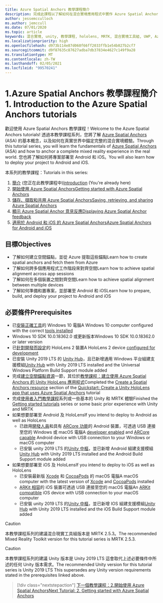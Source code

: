 ```yaml
---
title: Azure Spatial Anchors 教學課程簡介
description: 完成此課程以了解如何在混合實境應用程式中實作 Azure Spatial Anchors。
author: jessemcculloch
ms.author: jemccull
ms.date: 07/01/2020
ms.topic: article
keywords: 混合實境, unity, 教學課程, hololens, MRTK, 混合實境工具組, UWP, Azure 空間錨點, ios, android, Windows 10, ARCore, macOS, Android 建置支援, ARKit
ms.localizationpriority: high
ms.openlocfilehash: d973b114e87d060f66ff2033ffb1e54b027b2cf7
ms.sourcegitcommit: d9f87635c87627adba7db37834e4627c149f9a28
ms.translationtype: MT
ms.contentlocale: zh-TW
ms.lasthandoff: 02/05/2021
ms.locfileid: "99570241"
---
```

# <a name="1-introduction-to-the-azure-spatial-anchors-tutorials"></a><span data-ttu-id="1674e-104">1.Azure Spatial Anchors 教學課程簡介</span><span class="sxs-lookup"><span data-stu-id="1674e-104">1. Introduction to the Azure Spatial Anchors tutorials</span></span>

<span data-ttu-id="1674e-105">歡迎使用 Azure Spatial Anchors 教學課程！</span><span class="sxs-lookup"><span data-stu-id="1674e-105">Welcome to the Azure Spatial Anchors tutorials!</span></span> <span data-ttu-id="1674e-106">透過本教學課程系列，您將了解 <a href="https://azure.microsoft.com/services/spatial-anchors" target="_blank">Azure Spatial Anchors</a> (ASA) 的基本概念，以及如何在真實世界中錨定完整的混合實境體驗。</span><span class="sxs-lookup"><span data-stu-id="1674e-106">Through this tutorial series, you will learn the fundamentals of <a href="https://azure.microsoft.com/services/spatial-anchors" target="_blank">Azure Spatial Anchors</a> (ASA) and how to anchor a complete mixed reality experience in the real world.</span></span> <span data-ttu-id="1674e-107">您也將了解如何將專案部署至 Android 和 iOS。</span><span class="sxs-lookup"><span data-stu-id="1674e-107">You will also learn how to deploy your project to Android and iOS.</span></span>

<span data-ttu-id="1674e-108">本系列的教學課程：</span><span class="sxs-lookup"><span data-stu-id="1674e-108">Tutorials in this series:</span></span>

1. <span data-ttu-id="1674e-109">[簡介](mr-learning-asa-01.md) (您正在此教學課程中)</span><span class="sxs-lookup"><span data-stu-id="1674e-109">[Introduction](mr-learning-asa-01.md) (You're already here)</span></span>
2. [<span data-ttu-id="1674e-110">開始使用 Azure Spatial Anchors</span><span class="sxs-lookup"><span data-stu-id="1674e-110">Getting started with Azure Spatial Anchors</span></span>](mr-learning-asa-02.md)
3. [<span data-ttu-id="1674e-111">儲存、擷取和共用 Azure Spatial Anchors</span><span class="sxs-lookup"><span data-stu-id="1674e-111">Saving, retrieving, and sharing Azure Spatial Anchors</span></span>](mr-learning-asa-03.md)
4. [<span data-ttu-id="1674e-112">顯示 Azure Spatial Anchor 意見反應</span><span class="sxs-lookup"><span data-stu-id="1674e-112">Displaying Azure Spatial Anchor feedback</span></span>](mr-learning-asa-04.md)
5. [<span data-ttu-id="1674e-113">適用於 Android 和 iOS 的 Azure Spatial Anchors</span><span class="sxs-lookup"><span data-stu-id="1674e-113">Azure Spatial Anchors for Android and iOS</span></span>](mr-learning-asa-05.md)

## <a name="objectives"></a><span data-ttu-id="1674e-114">目標</span><span class="sxs-lookup"><span data-stu-id="1674e-114">Objectives</span></span>

* <span data-ttu-id="1674e-115">了解如何建立空間錨點，並從 Azure 提取這些錨點</span><span class="sxs-lookup"><span data-stu-id="1674e-115">Learn how to create spatial anchors and fetch them from Azure</span></span>
* <span data-ttu-id="1674e-116">了解如何跨多個應用程式工作階段來對齊空間</span><span class="sxs-lookup"><span data-stu-id="1674e-116">Learn how to achieve spatial alignment across app sessions</span></span>
* <span data-ttu-id="1674e-117">了解如何在多個裝置之間對齊空間</span><span class="sxs-lookup"><span data-stu-id="1674e-117">Learn how to achieve spatial alignment between multiple devices</span></span>
* <span data-ttu-id="1674e-118">了解如何準備和置專案，並部署至 Android 和 iOS</span><span class="sxs-lookup"><span data-stu-id="1674e-118">Learn how to prepare, build, and deploy your project to Android and iOS</span></span>

## <a name="prerequisites"></a><span data-ttu-id="1674e-119">必要條件</span><span class="sxs-lookup"><span data-stu-id="1674e-119">Prerequisites</span></span>

* <span data-ttu-id="1674e-120">已[安裝正確工具](../../install-the-tools.md)的 Windows 10 電腦</span><span class="sxs-lookup"><span data-stu-id="1674e-120">A Windows 10 computer configured with the correct [tools installed](../../install-the-tools.md)</span></span>
* <span data-ttu-id="1674e-121">Windows 10 SDK 10.0.18362.0 或更新版本</span><span class="sxs-lookup"><span data-stu-id="1674e-121">Windows 10 SDK 10.0.18362.0 or later version</span></span>
* <span data-ttu-id="1674e-122">已[針對開發而設定](../../platform-capabilities-and-apis/using-visual-studio.md#enabling-developer-mode)的 HoloLens 2 裝置</span><span class="sxs-lookup"><span data-stu-id="1674e-122">A HoloLens 2 device [configured for development](../../platform-capabilities-and-apis/using-visual-studio.md#enabling-developer-mode)</span></span>
* <span data-ttu-id="1674e-123">已安裝 Unity 2019 LTS 的 <a href="https://docs.unity3d.com/Manual/GettingStartedInstallingHub.html" target="_blank">Unity Hub</a>，且已新增通用 Windows 平台組建支援模組</span><span class="sxs-lookup"><span data-stu-id="1674e-123"><a href="https://docs.unity3d.com/Manual/GettingStartedInstallingHub.html" target="_blank">Unity Hub</a> with Unity 2019 LTS installed and the Universal Windows Platform Build Support module added</span></span>
* <span data-ttu-id="1674e-124">完成[建立空間錨點資源](https://docs.microsoft.com/azure/spatial-anchors/quickstarts/get-started-unity-hololens#create-a-spatial-anchors-resource)一節，其位於[教學課程：建立使用 Azure Spatial Anchors 的 Unity HoloLens 應用程式](https://docs.microsoft.com/azure/spatial-anchors/quickstarts/get-started-unity-hololens)</span><span class="sxs-lookup"><span data-stu-id="1674e-124">Completed the [Create a Spatial Anchors resource](https://docs.microsoft.com/azure/spatial-anchors/quickstarts/get-started-unity-hololens#create-a-spatial-anchors-resource) section of the [Quickstart: Create a Unity HoloLens app that uses Azure Spatial Anchors](https://docs.microsoft.com/azure/spatial-anchors/quickstarts/get-started-unity-hololens) tutorial</span></span>
* <span data-ttu-id="1674e-125">完成[使用者入門教學課程](mr-learning-base-01.md)系列或一些基本的 Unity 和 MRTK 體驗</span><span class="sxs-lookup"><span data-stu-id="1674e-125">Finished the [Getting started tutorials](mr-learning-base-01.md) series or some basic prior experience with Unity and MRTK</span></span>
* <span data-ttu-id="1674e-126">如果想要部署至 Android 及 HoloLens</span><span class="sxs-lookup"><span data-stu-id="1674e-126">If you intend to deploy to Android as well as HoloLens</span></span>
  * <span data-ttu-id="1674e-127">已啟用<a href="https://developer.android.com/studio/debug/dev-options" target="_blank">開發人員</a>和具有 <a href="https://developers.google.com/ar/discover/supported-devices" target="_blank">ARCore 功能</a>的 Android 裝置，可透過 USB 連接至您的 Windows 或 macOS 電腦</span><span class="sxs-lookup"><span data-stu-id="1674e-127">A <a href="https://developer.android.com/studio/debug/dev-options" target="_blank">developer enabled</a> and <a href="https://developers.google.com/ar/discover/supported-devices" target="_blank">ARCore capable</a> Android device with USB connection to your Windows or macOS computer</span></span>
  * <span data-ttu-id="1674e-128">已安裝 unity 2019 LTS 的<a href="https://docs.unity3d.com/Manual/GettingStartedInstallingHub.html" target="_blank">Unity 中樞</a>，並已新增 Android 組建支援模組</span><span class="sxs-lookup"><span data-stu-id="1674e-128"><a href="https://docs.unity3d.com/Manual/GettingStartedInstallingHub.html" target="_blank">Unity Hub</a> with Unity 2019 LTS installed and the Android Build Support module added</span></span>
* <span data-ttu-id="1674e-129">如果想要部署至 iOS 及 HoloLens</span><span class="sxs-lookup"><span data-stu-id="1674e-129">If you intend to deploy to iOS as well as HoloLens</span></span>
  * <span data-ttu-id="1674e-130">已安裝最新版 <a href="https://geo.itunes.apple.com/us/app/xcode/id497799835?mt=12" target="_blank">Xcode</a> 和 <a href="https://cocoapods.org" target="_blank">CocoaPods</a> 的 macOS 電腦</span><span class="sxs-lookup"><span data-stu-id="1674e-130">A macOS computer with the latest version of <a href="https://geo.itunes.apple.com/us/app/xcode/id497799835?mt=12" target="_blank">Xcode</a> and <a href="https://cocoapods.org" target="_blank">CocoaPods</a> installed</span></span>
  * <span data-ttu-id="1674e-131"><a href="https://developer.apple.com/documentation/arkit/verifying_device_support_and_user_permission" target="_blank">ARKit 相容</a>的 iOS 裝置可透過 USB 連接至您的 macOS 電腦</span><span class="sxs-lookup"><span data-stu-id="1674e-131">An <a href="https://developer.apple.com/documentation/arkit/verifying_device_support_and_user_permission" target="_blank">ARKit compatible</a> iOS device with USB connection to your macOS computer</span></span>
  * <span data-ttu-id="1674e-132">已安裝 unity 2019 LTS 的<a href="https://docs.unity3d.com/Manual/GettingStartedInstallingHub.html" target="_blank">Unity 中樞</a>，並已新增 IOS 組建支援模組</span><span class="sxs-lookup"><span data-stu-id="1674e-132"><a href="https://docs.unity3d.com/Manual/GettingStartedInstallingHub.html" target="_blank">Unity Hub</a> with Unity 2019 LTS installed and the iOS Build Support module added</span></span>

> [!CAUTION]
> <span data-ttu-id="1674e-133">本教學課程系列的建議混合現實工具組版本是 MRTK 2.5.3。</span><span class="sxs-lookup"><span data-stu-id="1674e-133">The recommended Mixed Reality Toolkit version for this tutorial series is MRTK 2.5.3.</span></span>

> [!CAUTION]
> <span data-ttu-id="1674e-134">本教學課程系列的建議 Unity 版本是 Unity 2019 LTS 這會取代上述必要條件中所述的任何 Unity 版本需求。</span><span class="sxs-lookup"><span data-stu-id="1674e-134">The recommended Unity version for this tutorial series is Unity 2019 LTS This supersedes any Unity version requirements stated in the prerequisites linked above.</span></span>

> [!div class="nextstepaction"]
> [<span data-ttu-id="1674e-135">下一個教學課程：2.開始使用 Azure Spatial Anchors</span><span class="sxs-lookup"><span data-stu-id="1674e-135">Next Tutorial: 2. Getting started with Azure Spatial Anchors</span></span>](mr-learning-asa-02.md)
